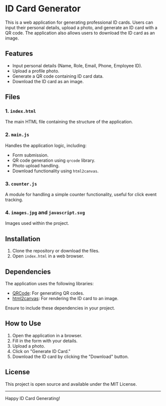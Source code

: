 # ID Card Generator

This is a web application for generating professional ID cards. Users can input their personal details, upload a photo, and generate an ID card with a QR code. The application also allows users to download the ID card as an image.

## Features

- Input personal details (Name, Role, Email, Phone, Employee ID).
- Upload a profile photo.
- Generate a QR code containing ID card data.
- Download the ID card as an image.

## Files

### 1. `index.html`
The main HTML file containing the structure of the application.

### 2. `main.js`
Handles the application logic, including:
- Form submission.
- QR code generation using `qrcode` library.
- Photo upload handling.
- Download functionality using `html2canvas`.

### 3. `counter.js`
A module for handling a simple counter functionality, useful for click event tracking.

### 4. `images.jpg` and `javascript.svg`
Images used within the project.

## Installation

1. Clone the repository or download the files.
2. Open `index.html` in a web browser.

## Dependencies

The application uses the following libraries:
- [QRCode](https://github.com/soldair/node-qrcode): For generating QR codes.
- [html2canvas](https://html2canvas.hertzen.com/): For rendering the ID card to an image.

Ensure to include these dependencies in your project.

## How to Use

1. Open the application in a browser.
2. Fill in the form with your details.
3. Upload a photo.
4. Click on "Generate ID Card."
5. Download the ID card by clicking the "Download" button.

## License

This project is open source and available under the MIT License.

---

Happy ID Card Generating!

